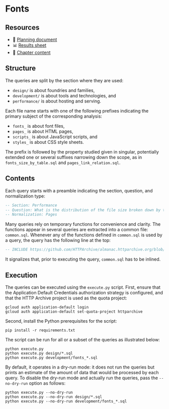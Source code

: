 # Fonts

## Resources

* 📄 [Planning document]
* 📊 [Results sheet]
* 📝 [Chapter content]

## Structure

The queries are split by the section where they are used:

* `design/` is about foundries and families,
* `development/` is about tools and technologies, and
* `performance/` is about hosting and serving.

Each file name starts with one of the following prefixes indicating the primary
subject of the corresponding analysis:

* `fonts_` is about font files,
* `pages_` is about HTML pages,
* `scripts_` is about JavaScript scripts, and
* `styles_` is about CSS style sheets.

The prefix is followed by the property studied given in singular, potentially
extended one or several suffixes narrowing down the scope, as in
`fonts_size_by_table.sql` and `pages_link_relation.sql`.

## Contents

Each query starts with a preamble indicating the section, question, and
normalization type:

```sql
-- Section: Performance
-- Question: What is the distribution of the file size broken down by table?
-- Normalization: Pages
```

Many queries rely on temporary functions for convenience and clarity. The
functions appear in several queries are extracted into a common file:
`common.sql`. Whenever any of the functions defined in `common.sql` is used by a
query, the query has the following line at the top:

```sql
-- INCLUDE https://github.com/HTTPArchive/almanac.httparchive.org/blob/main/sql/{year}/fonts/common.sql
```

It signalizes that, prior to executing the query, `common.sql` has to be
inlined.

## Execution

The queries can be executed using the `execute.py` script. First, ensure that
the Application Default Credentials authorization strategy is configured, and
that the HTTP Archive project is used as the quota project:

```shell
gcloud auth application-default login
gcloud auth application-default set-quota-project httparchive
```

Second, install the Python prerequisites for the script:

```shell
pip install -r requirements.txt
```

The script can be run for all or a subset of the queries as illustrated below:

```shell
python execute.py
python execute.py design/*.sql
python execute.py development/fonts_*.sql
```

By default, it operates in a dry-run mode: it does not run the queries but
prints an estimate of the amount of data that would be processed by each query.
To disable the dry-run mode and actually run the queries, pass the
`--no-dry-run` option as follows:

```shell
python execute.py --no-dry-run
python execute.py --no-dry-run design/*.sql
python execute.py --no-dry-run development/fonts_*.sql
```

[Planning document]: https://docs.google.com/document/d/1jVc0vgmAY_lBxryItRBguXxEq77mvbaQ3UpbTweUoSI
[Results sheet]: https://docs.google.com/spreadsheets/d/1otdu4p_CCI70B4FVzw6k02frStsPMrQoFu7jUim_0Bg
[Chapter content]: https://github.com/HTTPArchive/almanac.httparchive.org/tree/main/src/content/en/2025/fonts.md
